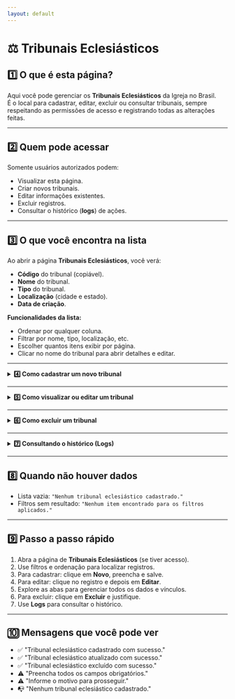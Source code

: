 ```yaml
---
layout: default
---
```


# ⚖️ Tribunais Eclesiásticos


## 1️⃣ O que é esta página?

Aqui você pode gerenciar os **Tribunais Eclesiásticos** da Igreja no Brasil.  
É o local para cadastrar, editar, excluir ou consultar tribunais, sempre respeitando as permissões de acesso e registrando todas as alterações feitas.


---


## 2️⃣ Quem pode acessar

Somente usuários autorizados podem:
- Visualizar esta página.
- Criar novos tribunais.
- Editar informações existentes.
- Excluir registros.
- Consultar o histórico (**logs**) de ações.



---


## 3️⃣ O que você encontra na lista

Ao abrir a página **Tribunais Eclesiásticos**, você verá:
- **Código** do tribunal (copiável).
- **Nome** do tribunal.
- **Tipo** do tribunal.
- **Localização** (cidade e estado).
- **Data de criação**.

**Funcionalidades da lista:**
- Ordenar por qualquer coluna.
- Filtrar por nome, tipo, localização, etc.
- Escolher quantos itens exibir por página.
- Clicar no nome do tribunal para abrir detalhes e editar.



---

<details>
<summary><strong>4️⃣ Como cadastrar um novo tribunal</strong></summary>

1. Clique em **Novo**.  
2. Preencha todos os campos obrigatórios:
   - Nome do Tribunal Eclesiástico
   - Tipo de tribunal
   - Localização
   - Demais campos solicitados
3. Clique em **Salvar**.

</details>

---

<details>
<summary><strong>5️⃣ Como visualizar ou editar um tribunal</strong></summary>

Ao clicar em um tribunal na lista, você terá acesso a botões para **Mudar status**, **Excluir** e **Editar**.

### **Campos principais no modo de edição**
- Código
- Tribunal Eclesiástico
- Abreviação
- Data da fundação
- Tipo de Tribunal Eclesiástico
- Instância
- Tribunal de Segunda Instância
- Função principal

---

### **Abas disponíveis**
1. **Localização**  
   - CEP  
   - País  
   - Estado  
   - Cidade  
   - Bairro  
   - Rua  
   - Número  
   - Complemento  
   - Caixa Postal

2. **Contatos**  
   - E-mails  
   - Telefones  
   - Redes sociais  
   - Sites

3. **Dados da Organização**  
   - CNPJ  
   - CNAE primário  
   - CNAEs secundários

4. **Funções** *(padrão já utilizado nas outras seções)*  
   - Gerenciar cargos e responsáveis.  
   - Movimentar, adicionar ou excluir funções.  
   - Adicionar funções passadas com datas de início e fim.  
   - Filtrar por status, data, tipo e responsável.

5. **Dados Extras**  
   - Observações  
   - Anexos (documentos, imagens, arquivos relacionados)

6. **Circunscrições Vinculadas**  
   - Lista de circunscrições associadas ao tribunal  
   - Links diretos para acessar as páginas dessas circunscrições

</details>

---

<details>
<summary><strong>6️⃣ Como excluir um tribunal</strong></summary>

1. Selecione o tribunal que deseja excluir.  
2. Clique em **Excluir**.  
3. Informe o motivo.  
4. Confirme a exclusão.

</details>

---

<details>
<summary><strong>7️⃣ Consultando o histórico (Logs)</strong></summary>

O histórico mostra:
- Data e hora da ação
- Usuário responsável
- Tipo de ação (cadastro, edição, exclusão)
- Motivo informado

**Como acessar:**
- Na lista de tribunais: botão **Log's** ao lado do registro.
- Dentro do formulário aberto: botão **Log's** no topo.

</details>

---


## 8️⃣ Quando não houver dados

- Lista vazia: `"Nenhum tribunal eclesiástico cadastrado."`  
- Filtros sem resultado: `"Nenhum item encontrado para os filtros aplicados."`


---


## 9️⃣ Passo a passo rápido

1. Abra a página de **Tribunais Eclesiásticos** (se tiver acesso).  
2. Use filtros e ordenação para localizar registros.  
3. Para cadastrar: clique em **Novo**, preencha e salve.  
4. Para editar: clique no registro e depois em **Editar**.  
5. Explore as abas para gerenciar todos os dados e vínculos.  
6. Para excluir: clique em **Excluir** e justifique.  
7. Use **Logs** para consultar o histórico.



---


## 🔟 Mensagens que você pode ver

- ✅ "Tribunal eclesiástico cadastrado com sucesso."  
- ✅ "Tribunal eclesiástico atualizado com sucesso."  
- ✅ "Tribunal eclesiástico excluído com sucesso."  
- ⚠️ "Preencha todos os campos obrigatórios."  
- ⚠️ "Informe o motivo para prosseguir."  
- 📭 "Nenhum tribunal eclesiástico cadastrado."

